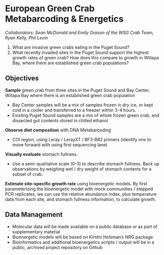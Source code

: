 # European Green Crab Metabarcoding & Energetics

*Collaborators: Sean McDonald and Emily Grason of the WSG Crab Team, Ryan Kelly, Phil Levin*

1. What are invasive green crabs eating in the Puget Sound?
2. What recently invaded sites in the Puget Sound support the highest growth rates of green crab? How does this compare to growth in Willapa Bay, where there are established green crab populations?


## Objectives

**Sample** green crab from three sites in the Puget Sound and Bay Center, Willapa Bay where there is an established green crab population
- Bay Center samples will be a mix of samples frozen in dry ice, or kept cold in a cooler and transferred to a freezer within 3-4 hours.
- Existing Puget Sound samples are a mix of whole frozen green crab, and dissected gut contents stored in chilled ethanol


**Observe diet composition** with DNA Metabarcoding
- COI region, using Leray / LerayXT / BF3-BR2 primers (identify *one* to move forward with using first sequencing lane)



**Visually evaluate** stomach fullness. 
- Use a semi-qualitative scale (0-3) to describe stomach fullness. Back up observations by weighing wet / dry weight of stomach contents for a subset of crab.



**Estimate site-specific growth rate** using bioenergetic models. By first parameterizing the bioenergetic model with mock communities / stepped PCR replicates, we can use the relative abundance index, plus temperature data from each site, and stomach fullness information, to calculate growth.



## Data Management
- Molecular data will be made available on a public database or as part of supplementary material 
- Bioenergetic models will be based on Kirstin Holsman’s NRG package
- Bioinformatics and additional bioenergetics scripts / output will be in a public, archived project repository on Github



